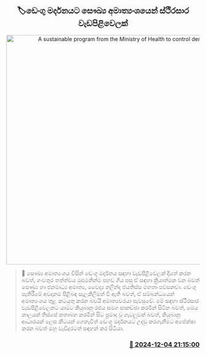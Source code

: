 <p align='center'><b><h2 align='center' title='A sustainable program from the Ministry of Health to control dengue'>🏷ඩෙංගු මර්දනයට සෞඛ්‍ය අමාත්‍යංශයෙන් ස්ථිරසාර වැඩපිළිවෙලක්</h2></b></p>
<p align='center'><img src='https://helakuru.sgp1.cdn.digitaloceanspaces.com/esana/images/lib/dengue[1].jpg' width='600' alt='A sustainable program from the Ministry of Health to control dengue'></p>

>📝 සෞඛ්‍ය අමාත්‍යංශය විසින් ඩෙංගු මර්දනය සඳහා වැඩපිළිවෙලක් දියත් කරන බවත්, ගංවතුර තත්ත්වය මුළුමනින්ම පහව ගිය පසු ඒ සඳහා ක්‍රියාත්මක වන බවත් සෞඛ්‍ය හා ජනමාධ්‍ය අමාත්‍ය, වෛද්‍ය නලින්ද ජයතිස්ස මහතා පවසනවා.
ඩෙංගු පැතිරීමේ අවදානම පිළිබඳ සැලකිලිමත් වී ඇති බවත්, ඒ සම්බන්ධයෙන් අමාත්‍යංශය තුළ කටයුතු කරන බවයි අමාත්‍යවරයා පැවසුවේ.
මේ සඳහා ස්ථිරසාර වැඩපිළිවෙලකට යාමට කියුබානු රජය සමග සාකච්ඡා කරමින් සිටින බවත්, මෙය කාලයක් තිස්සේ කතාබහ කරමින් සිට ප්‍රමාද වූ ගැටලුවක් බවත්, කියුබානු ආධාරයක් ලෙස කීටයන් ගෙනැවිත් ඩෙංගු මර්දනයට උදවු කරගැනීමට අපේක්ෂා කරන බවත් ඔහු වැඩිදුරටත් සඳහන් කර සිටියා.


<h3 align='right'><a href='https://www.helakuru.lk/esana/p/105663/'>📅 2024-12-04 21:15:00</a></h3>
